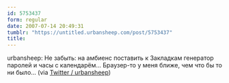 ```yaml
---
id: 5753437
form: regular
date: 2007-07-14 20:49:31
tumblr: "https://untitled.urbansheep.com/post/5753437"
title:
---
```


<p>urbansheep: Не забыть: на амбиенс поставить к Закладкам генератор паролей и часы с календарём&hellip; Браузер-то у меня ближе, чем что бы то ни было&hellip; (via <a href="http://twitter.com/urbansheep/statuses/149891582">Twitter / urbansheep</a>)</p>

